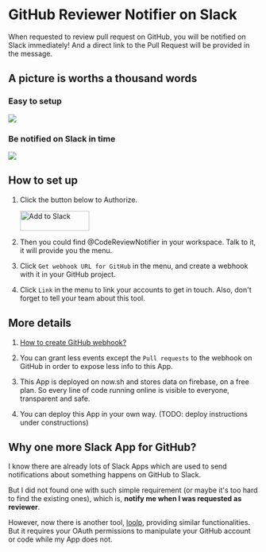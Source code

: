 # GitHub Reviewer Notifier on Slack

When requested to review pull request on GitHub, you will be notified on Slack immediately! And a direct link to the Pull Request will be provided in the message.

## A picture is worths a thousand words
### Easy to setup
![](https://user-images.githubusercontent.com/7480839/47544419-872bbb00-d919-11e8-82cc-73803f9ea8d3.png)

### Be notified on Slack in time
![](https://user-images.githubusercontent.com/7480839/47544416-8135da00-d919-11e8-9083-6319f6c1d10a.png)

## How to set up
1. Click the button below to Authorize.

    <a href="https://slack.com/oauth/authorize?client_id=358699124487.462026355174&scope=chat:write:bot,bot"><img alt="Add to Slack" height="40" width="139" src="https://platform.slack-edge.com/img/add_to_slack.png" srcset="https://platform.slack-edge.com/img/add_to_slack.png 1x, https://platform.slack-edge.com/img/add_to_slack@2x.png 2x" /></a>

2. Then you could find @CodeReviewNotifier in your workspace. Talk to it, it will provide you the menu.

3. Click `Get webhook URL for GitHub` in the menu, and create a webhook with it in your GitHub project.

4. Click `Link` in the menu to link your accounts to get in touch. Also, don't forget to tell your team about this tool.

## More details
1. [How to create GitHub webhook?](https://developer.github.com/webhooks/creating/)

1. You can grant less events except the `Pull requests` to the webhook on GitHub in order to expose less info to this App.

1. This App is deployed on now.sh and stores data on firebase, on a free plan. So every line of code running online is visible to everyone, transparent and safe.

1. You can deploy this App in your own way. (TODO: deploy instructions under constructions)

## Why one more Slack App for GitHub?
I know there are already lots of Slack Apps which are used to send notifications about something happens on GitHub to Slack.

But I did not found one with such simple requirement (or maybe it's too hard to find the existing ones), which is, **notify me when I was requested as reviewer**.

However, now there is another tool, [loolp](https://slack.com/apps/A98B3DYP2-loolp), providing similar functionalities. But it requires your OAuth permissions to manipulate your GitHub account or code while my App does not.
